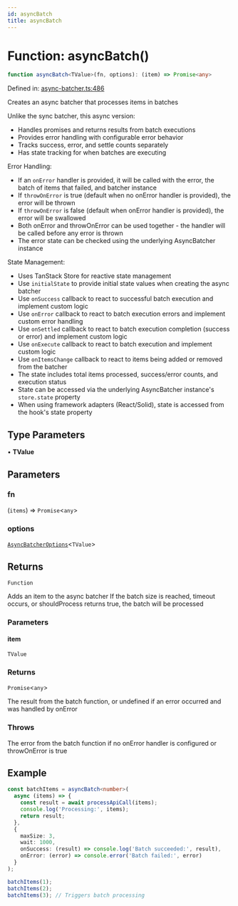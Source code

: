 ```yaml
---
id: asyncBatch
title: asyncBatch
---
```


<!-- DO NOT EDIT: this page is autogenerated from the type comments -->

# Function: asyncBatch()

```ts
function asyncBatch<TValue>(fn, options): (item) => Promise<any>
```

Defined in: [async-batcher.ts:486](https://github.com/TanStack/pacer/blob/main/packages/pacer/src/async-batcher.ts#L486)

Creates an async batcher that processes items in batches

Unlike the sync batcher, this async version:
- Handles promises and returns results from batch executions
- Provides error handling with configurable error behavior
- Tracks success, error, and settle counts separately
- Has state tracking for when batches are executing

Error Handling:
- If an `onError` handler is provided, it will be called with the error, the batch of items that failed, and batcher instance
- If `throwOnError` is true (default when no onError handler is provided), the error will be thrown
- If `throwOnError` is false (default when onError handler is provided), the error will be swallowed
- Both onError and throwOnError can be used together - the handler will be called before any error is thrown
- The error state can be checked using the underlying AsyncBatcher instance

State Management:
- Uses TanStack Store for reactive state management
- Use `initialState` to provide initial state values when creating the async batcher
- Use `onSuccess` callback to react to successful batch execution and implement custom logic
- Use `onError` callback to react to batch execution errors and implement custom error handling
- Use `onSettled` callback to react to batch execution completion (success or error) and implement custom logic
- Use `onExecute` callback to react to batch execution and implement custom logic
- Use `onItemsChange` callback to react to items being added or removed from the batcher
- The state includes total items processed, success/error counts, and execution status
- State can be accessed via the underlying AsyncBatcher instance's `store.state` property
- When using framework adapters (React/Solid), state is accessed from the hook's state property

## Type Parameters

• **TValue**

## Parameters

### fn

(`items`) => `Promise`\<`any`\>

### options

[`AsyncBatcherOptions`](../../interfaces/asyncbatcheroptions.md)\<`TValue`\>

## Returns

`Function`

Adds an item to the async batcher
If the batch size is reached, timeout occurs, or shouldProcess returns true, the batch will be processed

### Parameters

#### item

`TValue`

### Returns

`Promise`\<`any`\>

The result from the batch function, or undefined if an error occurred and was handled by onError

### Throws

The error from the batch function if no onError handler is configured or throwOnError is true

## Example

```ts
const batchItems = asyncBatch<number>(
  async (items) => {
    const result = await processApiCall(items);
    console.log('Processing:', items);
    return result;
  },
  {
    maxSize: 3,
    wait: 1000,
    onSuccess: (result) => console.log('Batch succeeded:', result),
    onError: (error) => console.error('Batch failed:', error)
  }
);

batchItems(1);
batchItems(2);
batchItems(3); // Triggers batch processing
```
